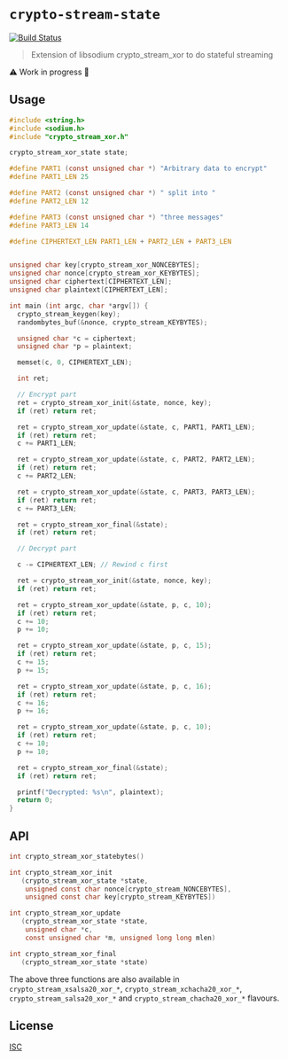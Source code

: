 # `crypto-stream-state`

[![Build Status](https://travis-ci.org/emilbayes/crypto-stream-state.svg?branch=master)](https://travis-ci.org/emilbayes/crypto-stream-state)

> Extension of libsodium crypto_stream_xor to do stateful streaming

:warning: Work in progress :construction:

## Usage

```c
#include <string.h>
#include <sodium.h>
#include "crypto_stream_xor.h"

crypto_stream_xor_state state;

#define PART1 (const unsigned char *) "Arbitrary data to encrypt"
#define PART1_LEN 25

#define PART2 (const unsigned char *) " split into "
#define PART2_LEN 12

#define PART3 (const unsigned char *) "three messages"
#define PART3_LEN 14

#define CIPHERTEXT_LEN PART1_LEN + PART2_LEN + PART3_LEN


unsigned char key[crypto_stream_xor_NONCEBYTES];
unsigned char nonce[crypto_stream_xor_KEYBYTES];
unsigned char ciphertext[CIPHERTEXT_LEN];
unsigned char plaintext[CIPHERTEXT_LEN];

int main (int argc, char *argv[]) {
  crypto_stream_keygen(key);
  randombytes_buf(&nonce, crypto_stream_KEYBYTES);

  unsigned char *c = ciphertext;
  unsigned char *p = plaintext;

  memset(c, 0, CIPHERTEXT_LEN);

  int ret;

  // Encrypt part
  ret = crypto_stream_xor_init(&state, nonce, key);
  if (ret) return ret;

  ret = crypto_stream_xor_update(&state, c, PART1, PART1_LEN);
  if (ret) return ret;
  c += PART1_LEN;

  ret = crypto_stream_xor_update(&state, c, PART2, PART2_LEN);
  if (ret) return ret;
  c += PART2_LEN;

  ret = crypto_stream_xor_update(&state, c, PART3, PART3_LEN);
  if (ret) return ret;
  c += PART3_LEN;

  ret = crypto_stream_xor_final(&state);
  if (ret) return ret;

  // Decrypt part

  c -= CIPHERTEXT_LEN; // Rewind c first

  ret = crypto_stream_xor_init(&state, nonce, key);
  if (ret) return ret;

  ret = crypto_stream_xor_update(&state, p, c, 10);
  if (ret) return ret;
  c += 10;
  p += 10;

  ret = crypto_stream_xor_update(&state, p, c, 15);
  if (ret) return ret;
  c += 15;
  p += 15;

  ret = crypto_stream_xor_update(&state, p, c, 16);
  if (ret) return ret;
  c += 16;
  p += 16;

  ret = crypto_stream_xor_update(&state, p, c, 10);
  if (ret) return ret;
  c += 10;
  p += 10;

  ret = crypto_stream_xor_final(&state);
  if (ret) return ret;

  printf("Decrypted: %s\n", plaintext);
  return 0;
}
```

## API

```c
int crypto_stream_xor_statebytes()
```

```c
int crypto_stream_xor_init
   (crypto_stream_xor_state *state,
    unsigned const char nonce[crypto_stream_NONCEBYTES],
    unsigned const char key[crypto_stream_KEYBYTES])
```

```c
int crypto_stream_xor_update
   (crypto_stream_xor_state *state,
    unsigned char *c,
    const unsigned char *m, unsigned long long mlen)
```

```c
int crypto_stream_xor_final
   (crypto_stream_xor_state *state)
```

The above three functions are also available in `crypto_stream_xsalsa20_xor_*`,
`crypto_stream_xchacha20_xor_*`, `crypto_stream_salsa20_xor_*` and
`crypto_stream_chacha20_xor_*` flavours.

## License

[ISC](LICENSE)
